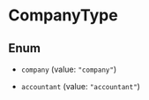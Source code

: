 # CompanyType

## Enum


* `company` (value: `"company"`)

* `accountant` (value: `"accountant"`)


